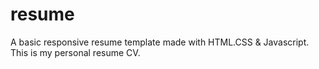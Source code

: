 # resume
 A basic responsive resume template made with HTML.CSS & Javascript. This is my personal resume CV.

